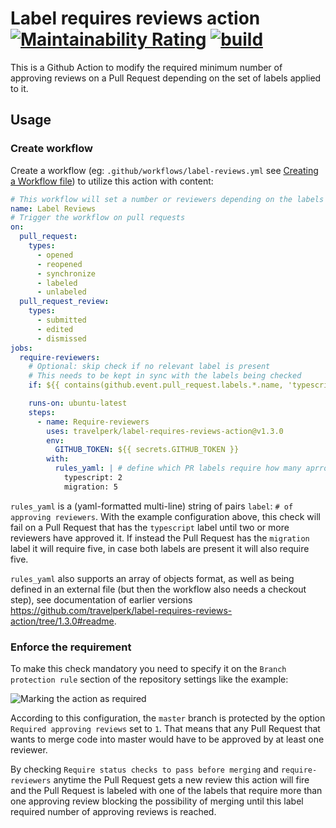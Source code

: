 # Label requires reviews action [![Maintainability Rating](https://sonarcloud.io/api/project_badges/measure?project=travelperk_label-requires-reviews-action&metric=sqale_rating)](https://sonarcloud.io/dashboard?id=travelperk_label-requires-reviews-action) [![build](https://github.com/travelperk/label-requires-reviews-action/actions/workflows/build.yml/badge.svg?branch=master)](https://github.com/travelperk/label-requires-reviews-action/actions/workflows/build.yml) 
This is a Github Action to modify the required minimum number of approving reviews on a Pull Request depending on the set of labels applied to it.

## Usage

### Create workflow
Create a workflow (eg: `.github/workflows/label-reviews.yml` see [Creating a Workflow file](https://help.github.com/en/articles/configuring-a-workflow#creating-a-workflow-file)) to utilize this action with content:

```yml
# This workflow will set a number or reviewers depending on the labels
name: Label Reviews
# Trigger the workflow on pull requests
on:
  pull_request:
    types:
      - opened
      - reopened
      - synchronize
      - labeled
      - unlabeled
  pull_request_review:
    types:
      - submitted
      - edited
      - dismissed
jobs:
  require-reviewers:
    # Optional: skip check if no relevant label is present
    # This needs to be kept in sync with the labels being checked
    if: ${{ contains(github.event.pull_request.labels.*.name, 'typescript') || contains(github.event.pull_request.labels.*.name, 'migration') }}

    runs-on: ubuntu-latest
    steps:
      - name: Require-reviewers
        uses: travelperk/label-requires-reviews-action@v1.3.0
        env:
          GITHUB_TOKEN: ${{ secrets.GITHUB_TOKEN }}
        with:
          rules_yaml: | # define which PR labels require how many aprroving reviewers
            typescript: 2
            migration: 5
```

`rules_yaml` is a (yaml-formatted multi-line) string of pairs `label`: `# of approving reviewers`. With the example configuration above, this check will fail on a Pull Request that has the `typescript` label until two or more reviewers have approved it. If instead the Pull Request has the `migration` label it will require five, in case both labels are present it will also require five.

`rules_yaml` also supports an array of objects format, as well as being defined in an external file (but then the workflow also needs a checkout step), see documentation of earlier versions https://github.com/travelperk/label-requires-reviews-action/tree/1.3.0#readme.
### Enforce the requirement
To make this check mandatory you need to specify it on the `Branch protection rule` section of the repository settings like the example:

![Marking the action as required](https://user-images.githubusercontent.com/1571416/86369067-3d62ae80-bc7e-11ea-9b40-7c518e6c8a80.png)

According to this configuration, the `master` branch is protected by the option `Required approving reviews` set to `1`. That means that any Pull Request that wants to merge code into master would have to be approved by at least one reviewer.

By checking `Require status checks to pass before merging` and `require-reviewers` anytime the Pull Request gets a new review this action will fire and the Pull Request is labeled with one of the labels that require more than one approving review blocking the possibility of merging until this label required number of approving reviews is reached.

